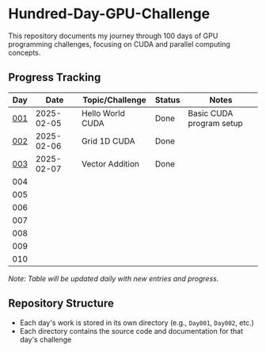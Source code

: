 # Hundred-Day-GPU-Challenge

This repository documents my journey through 100 days of GPU programming challenges, focusing on CUDA and parallel computing concepts.

## Progress Tracking

| Day | Date | Topic/Challenge | Status | Notes |
|-----|------|----------------|--------|-------|
| [001](./Day001/hello_world.cu) |2025-02-05 | Hello World CUDA | Done | Basic CUDA program setup |
| [002](./Day002/grid_1D.cu) |2025-02-06 | Grid 1D CUDA | Done |  |
| [003](./Day003/vector_add.cu) |2025-02-07 | Vector Addition | Done |  |
| 004 | | | | |
| 005 | | | | |
| 006 | | | | |
| 007 | | | | |
| 008 | | | | |
| 009 | | | | |
| 010 | | | | |

*Note: Table will be updated daily with new entries and progress.*

## Repository Structure
- Each day's work is stored in its own directory (e.g., `Day001`, `Day002`, etc.)
- Each directory contains the source code and documentation for that day's challenge